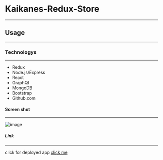 # Kaikanes-Redux-Store
***

## Usage
***

### Technologys
***
* Redux
* Node.js/Express
* React
* GraphQl
* MongoDB
* Bootstrap
* Github.com

#### Screen shot
***
![image]()
##### Link
***
click for deployed app
[click me]()